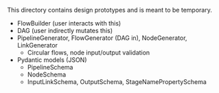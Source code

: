 This directory contains design prototypes and is meant to be temporary.



- FlowBuilder (user interacts with this)
- DAG (user indirectly mutates this)
- PipelineGenerator, FlowGenerator (DAG in), NodeGenerator, LinkGenerator
  - Circular flows, node input/output validation
- Pydantic models (JSON)
  - PipelineSchema
  - NodeSchema
  - InputLinkSchema, OutputSchema, StageNamePropertySchema

